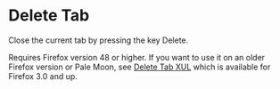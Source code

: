 # Delete Tab
Close the current tab by pressing the key Delete.

Requires Firefox version 48 or higher. If you want to use it on an older Firefox version or Pale Moon, see [Delete Tab XUL](https://github.com/Smile4ever/Delete-Tab-XUL/) which is available for Firefox 3.0 and up.
